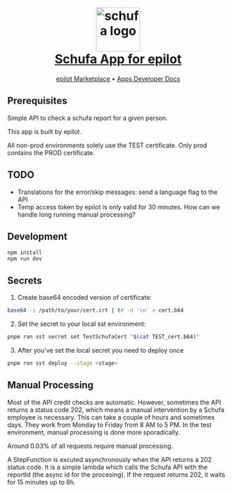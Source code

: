 <h1 align="center"><a href="https://marketplace.epilot.cloud/en/apps"><img src="https://cdn.prod.website-files.com/66e6f7faa5f4d85bc99991f6/67e2bdec0c57abbe0b3a89a9_svg60480.svg" alt="schufa logo" width="100"><br>Schufa App for epilot</a></h1>

<p align="center">
  <a href="https://marketplace.epilot.cloud/en/apps">epilot Marketplace</a> •
  <a href="https://docs.epilot.io/apps/">Apps Developer Docs</a>
</p>

## Prerequisites
Simple API to check a schufa report for a given person.

This app is built by epilot.

All non-prod environments solely use the TEST certificate. Only prod contains the PROD certificate.

## TODO

- Translations for the error/skip messages: send a language flag to the API
- Temp access token by epilot is only valid for 30 minutes. How can we handle long running manual processing?

## Development

```
npm install
npm run dev
```

## Secrets
1. Create base64 encoded version of certificate:
```bash
base64 -i /path/to/your/cert.crt | tr -d '\n' > cert.b64
```

2. Set the secret to your local sst environment:
```bash
pnpm run sst secret set TestSchufaCert "$(cat TEST_cert.b64)"
```

3. After you've set the local secret you need to deploy once
```bash
pnpm run sst deploy --stage <stage>
```

## Manual Processing

Most of the API credit checks are automatic. However, sometimes the API returns a status code 202, which means a manual intervention by a Schufa employee is necessary. This can take a couple of hours and sometimes days.
They work from Monday to Friday from 8 AM to 5 PM. In the test environment, manual processing is done more sporadically.

Around 0.03% of all requests require manual processing.

A StepFunction is excuted asynchronously when the API returns a 202 status code. It is a simple lambda which calls the Schufa API with the reportId (the async id for the procesing). If the request returns 202, it waits for 15 minutes up to 8h. 